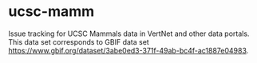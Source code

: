 # ucsc-mamm
Issue tracking for UCSC Mammals data in VertNet and other data portals. This data set corresponds to GBIF data set https://www.gbif.org/dataset/3abe0ed3-371f-49ab-bc4f-ac1887e04983.
